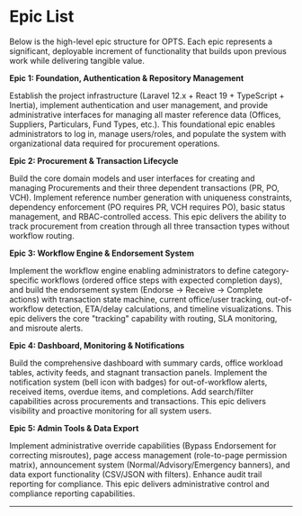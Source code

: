 # Epic List

Below is the high-level epic structure for OPTS. Each epic represents a significant, deployable increment of functionality that builds upon previous work while delivering tangible value.

**Epic 1: Foundation, Authentication & Repository Management**

Establish the project infrastructure (Laravel 12.x + React 19 + TypeScript + Inertia), implement authentication and user management, and provide administrative interfaces for managing all master reference data (Offices, Suppliers, Particulars, Fund Types, etc.). This foundational epic enables administrators to log in, manage users/roles, and populate the system with organizational data required for procurement operations.

**Epic 2: Procurement & Transaction Lifecycle**

Build the core domain models and user interfaces for creating and managing Procurements and their three dependent transactions (PR, PO, VCH). Implement reference number generation with uniqueness constraints, dependency enforcement (PO requires PR, VCH requires PO), basic status management, and RBAC-controlled access. This epic delivers the ability to track procurement from creation through all three transaction types without workflow routing.

**Epic 3: Workflow Engine & Endorsement System**

Implement the workflow engine enabling administrators to define category-specific workflows (ordered office steps with expected completion days), and build the endorsement system (Endorse → Receive → Complete actions) with transaction state machine, current office/user tracking, out-of-workflow detection, ETA/delay calculations, and timeline visualizations. This epic delivers the core "tracking" capability with routing, SLA monitoring, and misroute alerts.

**Epic 4: Dashboard, Monitoring & Notifications**

Build the comprehensive dashboard with summary cards, office workload tables, activity feeds, and stagnant transaction panels. Implement the notification system (bell icon with badges) for out-of-workflow alerts, received items, overdue items, and completions. Add search/filter capabilities across procurements and transactions. This epic delivers visibility and proactive monitoring for all system users.

**Epic 5: Admin Tools & Data Export**

Implement administrative override capabilities (Bypass Endorsement for correcting misroutes), page access management (role-to-page permission matrix), announcement system (Normal/Advisory/Emergency banners), and data export functionality (CSV/JSON with filters). Enhance audit trail reporting for compliance. This epic delivers administrative control and compliance reporting capabilities.

---
